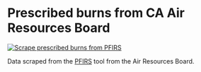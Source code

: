# Prescribed burns from CA Air Resources Board

[![Scrape prescribed burns from PFIRS](https://github.com/jeremiak/ca-arb-rx-burns/actions/workflows/scrape.yml/badge.svg)](https://github.com/jeremiak/ca-arb-rx-burns/actions/workflows/scrape.yml)

Data scraped from the [PFIRS](https://ssl.arb.ca.gov/pfirs/index.php) tool from the Air Resources Board.

